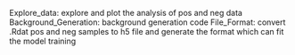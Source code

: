 Explore_data: explore and plot the analysis of pos and neg data
Background_Generation: background generation code
File_Format: convert .Rdat pos and neg samples to h5 file and generate the format which can fit the model training
